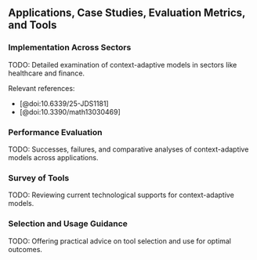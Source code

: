## Applications, Case Studies, Evaluation Metrics, and Tools

### Implementation Across Sectors
TODO: Detailed examination of context-adaptive models in sectors like healthcare and finance.

Relevant references:

- [@doi:10.6339/25-JDS1181]
- [@doi:10.3390/math13030469]

### Performance Evaluation
TODO: Successes, failures, and comparative analyses of context-adaptive models across applications.


### Survey of Tools
TODO: Reviewing current technological supports for context-adaptive models.

### Selection and Usage Guidance
TODO: Offering practical advice on tool selection and use for optimal outcomes.
